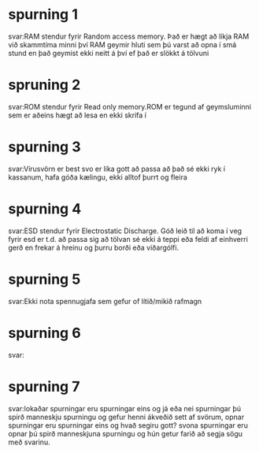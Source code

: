 # spurning 1
svar:RAM stendur fyrir Random access memory. Það er hægt að líkja RAM við skammtíma minni því RAM geymir hluti sem þú varst að opna í smá stund en það geymist ekki neitt á því ef það er slökkt á tölvuni
# spruning 2
svar:ROM stendur fyrir Read only memory.ROM er tegund af geymsluminni sem er aðeins hægt að lesa en ekki skrifa í
# spurning 3
svar:Vírusvörn er best svo er líka gott að passa að það sé ekki ryk í kassanum, hafa góða kælingu, ekki alltof þurrt og fleira
# spurning 4
svar:ESD stendur fyrir Electrostatic Discharge. Góð leið til að koma í veg fyrir esd er t.d. að passa sig að tölvan sé ekki á teppi eða feldi af einhverri gerð en frekar á hreinu og þurru borði eða viðargólfi.
# spurning 5
svar:Ekki nota spennugjafa sem gefur of lítið/mikið rafmagn
# spurning 6
svar:
# spurning 7
svar:lokaðar spurningar eru spurningar eins og já eða nei spurningar þú spirð manneskju spurningu og gefur henni ákveðið sett af svörum, opnar spurningar eru spurningar eins og hvað segiru gott? svona spurningar eru opnar þú spirð manneskjuna spurningu og hún getur farið að segja sögu með svarinu.
